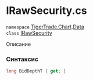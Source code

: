 
# IRawSecurity.cs
`namespace` [TigerTrade.Chart](../../../../TigerTrade.Chart.md).[Data](../../../../TigerTrade.Chart/Data.md)  
    `class` [IRawSecurity](../../IRawSecurity.cs.md)

Описание

### Синтаксис
```csharp
long BidDepthT { get; }
```
